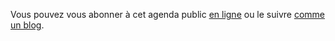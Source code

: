 Vous pouvez vous abonner à cet agenda public [en ligne](https://cloud.eig-forever.org/index.php/apps/calendar/p/C1YPGSGZ1JZPVDDU/EIG2018-Open) ou le suivre
[comme un blog](https://entrepreneur-interet-general.github.io/open-agenda-eig2018/).

